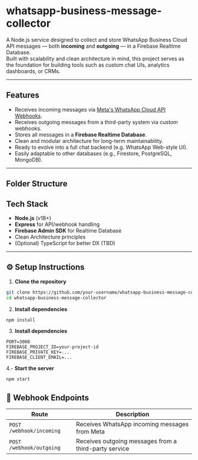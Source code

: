 # whatsapp-business-message-collector

A Node.js service designed to collect and store WhatsApp Business Cloud API messages — both **incoming** and **outgoing** — in a Firebase Realtime Database.  
Built with scalability and clean architecture in mind, this project serves as the foundation for building tools such as custom chat UIs, analytics dashboards, or CRMs.

---

## Features

- Receives incoming messages via [Meta's WhatsApp Cloud API Webhooks](https://developers.facebook.com/docs/whatsapp/cloud-api/webhooks).
- Receives outgoing messages from a third-party system via custom webhooks.
- Stores all messages in a **Firebase Realtime Database**.
- Clean and modular architecture for long-term maintainability.
- Ready to evolve into a full chat backend (e.g. WhatsApp Web-style UI).
- Easily adaptable to other databases (e.g., Firestore, PostgreSQL, MongoDB).

---

## Folder Structure


## Tech Stack

- **Node.js** (v18+)
- **Express** for API/webhook handling
- **Firebase Admin SDK** for Realtime Database
- Clean Architecture principles
- (Optional) TypeScript for better DX (TBD)

---

## ⚙️ Setup Instructions

1. **Clone the repository**  
```bash
git clone https://github.com/your-username/whatsapp-business-message-collector.git
cd whatsapp-business-message-collector
```

2. **Install dependencies**

```bash
npm install
```

3. **Install dependencies**

```env
PORT=3000
FIREBASE_PROJECT_ID=your-project-id
FIREBASE_PRIVATE_KEY=...
FIREBASE_CLIENT_EMAIL=...
```

4.- **Start the server**
```bash
npm start
```

## 📩 Webhook Endpoints

| Route                  | Description                                      |
|------------------------|--------------------------------------------------|
| `POST /webhook/incoming` | Receives WhatsApp incoming messages from Meta    |
| `POST /webhook/outgoing` | Receives outgoing messages from a third-party service |



